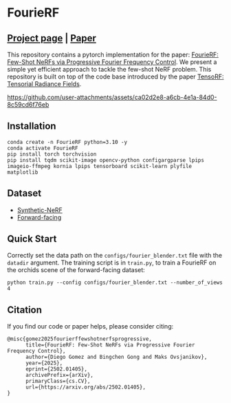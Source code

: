 # FourieRF
## [Project page](https://www.lix.polytechnique.fr/~gomez/FourieRF/index.html) |  [Paper](https://arxiv.org/abs/2502.01405)
This repository contains a pytorch implementation for the paper: [FourieRF: Few-Shot NeRFs via Progressive Fourier Frequency Control](https://arxiv.org/abs/2502.01405). We present a simple yet efficient approach to tackle the few-shot NeRF problem. This repository is built on top of the code base introduced by the paper [TensoRF: Tensorial Radiance Fields](https://arxiv.org/abs/2203.09517).




https://github.com/user-attachments/assets/ca02d2e8-a6cb-4e1a-84d0-8c59cd6f76eb




## Installation

```
conda create -n FourieRF python=3.10 -y
conda activate FourieRF
pip install torch torchvision
pip install tqdm scikit-image opencv-python configargparse lpips imageio-ffmpeg kornia lpips tensorboard scikit-learn plyfile matplotlib

```

## Dataset
* [Synthetic-NeRF](https://drive.google.com/drive/folders/128yBriW1IG_3NJ5Rp7APSTZsJqdJdfc1) 
* [Forward-facing](https://drive.google.com/drive/folders/128yBriW1IG_3NJ5Rp7APSTZsJqdJdfc1)

## Quick Start
Correctly set the data path on the ```configs/fourier_blender.txt``` file with the ``` datadir```  argument. 
The training script is in `train.py`, to train a FourieRF on the orchids scene of the forward-facing dataset:

```
python train.py --config configs/fourier_blender.txt --number_of_views 4
```


## Citation
If you find our code or paper helps, please consider citing:
```
@misc{gomez2025fourierffewshotnerfsprogressive,
      title={FourieRF: Few-Shot NeRFs via Progressive Fourier Frequency Control}, 
      author={Diego Gomez and Bingchen Gong and Maks Ovsjanikov},
      year={2025},
      eprint={2502.01405},
      archivePrefix={arXiv},
      primaryClass={cs.CV},
      url={https://arxiv.org/abs/2502.01405}, 
}
```
